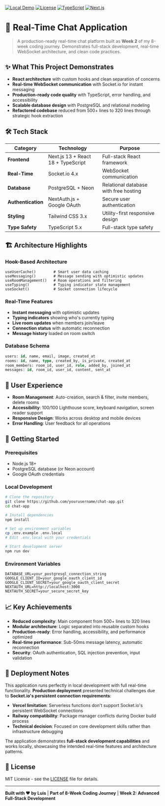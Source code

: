 [![Local Demo](https://img.shields.io/badge/Local%20Demo-Available-green?style=for-the-badge)](https://github.com/P4rz1val22/chat-app)
[![License](https://img.shields.io/badge/License-MIT-green?style=for-the-badge)](LICENSE)
[![TypeScript](https://img.shields.io/badge/TypeScript-89.3%25-blue?style=for-the-badge&logo=typescript)](https://www.typescriptlang.org/)
[![Next.js](https://img.shields.io/badge/Next.js-13+-black?style=for-the-badge&logo=next.js)](https://nextjs.org/)

# 💬 Real-Time Chat Application

> A production-ready real-time chat platform built as **Week 2** of my 8-week coding journey. Demonstrates full-stack development, real-time WebSocket architecture, and clean code practices.

## ✨ **What This Project Demonstrates**

- **React architecture** with custom hooks and clean separation of concerns
- **Real-time WebSocket communication** with Socket.io for instant messaging
- **Production-ready code quality** with TypeScript, error handling, and accessibility
- **Scalable database design** with PostgreSQL and relational modeling
- **Refactored codebase** reduced from 500+ lines to 320 lines through strategic hook extraction

## 🛠️ **Tech Stack**

| Category           | Technology                     | Purpose                               |
| ------------------ | ------------------------------ | ------------------------------------- |
| **Frontend**       | Next.js 13 + React 18 + TypeScript | Full-stack React framework |
| **Real-Time**      | Socket.io 4.x                 | WebSocket communication               |
| **Database**       | PostgreSQL + Neon             | Relational database with free hosting |
| **Authentication** | NextAuth.js + Google OAuth     | Secure user authentication            |
| **Styling**        | Tailwind CSS 3.x              | Utility-first responsive design       |
| **Type Safety**    | TypeScript 5.x                | Full-stack type safety                |

## 🏗️ **Architecture Highlights**

### **Hook-Based Architecture**
```
useUserCache()        # Smart user data caching
useMessaging()        # Message sending with optimistic updates  
useRoomManagement()   # Room operations and filtering
useTyping()           # Typing indicator state management
useSocket()           # Socket connection lifecycle
```

### **Real-Time Features**
- **Instant messaging** with optimistic updates
- **Typing indicators** showing who's currently typing
- **Live room updates** when members join/leave
- **Connection status** with automatic reconnection
- **Message history** loaded on room switch

### **Database Schema**
```sql
users: id, name, email, image, created_at
rooms: id, name, type, created_by, is_private, created_at
room_members: room_id, user_id, role, added_by, joined_at
messages: id, room_id, user_id, content, sent_at
```

## 🎨 **User Experience**

- **Room Management**: Auto-creation, search & filter, invite members, delete rooms
- **Accessibility**: 100/100 Lighthouse score, keyboard navigation, screen reader support
- **Responsive Design**: Works across desktop and mobile devices
- **Error Handling**: User feedback for all operations

## 🚀 **Getting Started**

### **Prerequisites**
- Node.js 18+
- PostgreSQL database (or Neon account)
- Google OAuth credentials

### **Local Development**
```bash
# Clone the repository
git clone https://github.com/yourusername/chat-app.git
cd chat-app

# Install dependencies
npm install

# Set up environment variables
cp .env.example .env.local
# Edit .env.local with your credentials

# Start development server
npm run dev
```

### **Environment Variables**
```env
DATABASE_URL=your_postgresql_connection_string
GOOGLE_CLIENT_ID=your_google_oauth_client_id
GOOGLE_CLIENT_SECRET=your_google_oauth_client_secret
NEXTAUTH_URL=http://localhost:3000
NEXTAUTH_SECRET=your_secure_secret_key
```

## 📈 **Key Achievements**

- **Reduced complexity**: Main component from 500+ lines to 320 lines
- **Modular architecture**: Logic separated into reusable custom hooks
- **Production-ready**: Error handling, accessibility, and performance optimized
- **Real-time performance**: Sub-50ms message latency, automatic reconnection
- **Security**: OAuth authentication, SQL injection prevention, input validation

## 🚀 **Deployment Notes**

This application runs perfectly in local development with full real-time functionality. **Production deployment** presented technical challenges due to **Socket.io's persistent connection requirements**:

- **Vercel limitation**: Serverless functions don't support Socket.io's persistent WebSocket connections
- **Railway compatibility**: Package manager conflicts during Docker build process
- **Technical decision**: Focused on core development skills rather than infrastructure debugging

The application demonstrates **full-stack development capabilities** and works locally, showcasing the intended real-time features and architecture patterns.

## 📝 **License**

MIT License - see the [LICENSE](LICENSE) file for details.

---

**Built with ❤️ by Luis** | **Part of 8-Week Coding Journey** | **Week 2: Advanced Full-Stack Development**
